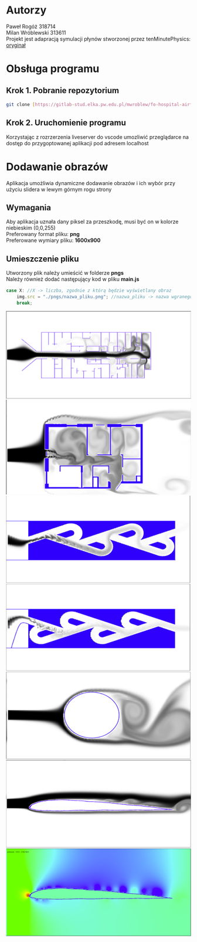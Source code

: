 # Autorzy
Paweł Rogóż 318714\
Milan Wróblewski 313611\
Projekt jest adapracją symulacji płynów stworzonej przez tenMinutePhysics:
[oryginał](tenMinutePhysics/17-fluidSim.html)

# Obsługa programu
## Krok 1. Pobranie repozytorium
```sh
git clone [https://gitlab-stud.elka.pw.edu.pl/mwroblew/fo-hospital-airflow.git](https://github.com/Saremist/Hospital-Airflow.git)
```
## Krok 2. Uruchomienie programu
Korzystając z rozrzerzenia liveserver do vscode umozliwić przeglądarce na dostęp do przygoptowanej aplikacji pod adresem localhost

# Dodawanie obrazów
Aplikacja umożliwia dynamiczne dodawanie obrazów i ich wybór przy użyciu slidera w lewym górnym rogu strony
## Wymagania
Aby aplikacja uznała dany piksel za przeszkodę, musi być on w kolorze niebieskim (0,0,255)\
Preferowany format pliku: **png**\
Preferowane wymiary pliku: **1600x900**
## Umieszczenie pliku
Utworzony plik należy umieścić w folderze **pngs**\
Należy również dodać następujący kod w pliku **main.js**
```JavaScript
case X: //X -> liczba, zgodnie z którą będzie wyświetlany obraz
    img.src = "./pngs/nazwa_pliku.png"; //nazwa_pliku -> nazwa wgranego obrazu
    break;
```


![Przykład 1](examples/hospital_smoke.png)
![Przykład 2](examples/mieszkanie_smoke2.png)
![Przykład 3.1](examples/tesla_closed.png)
![Przykład 3.2](examples/tesla_open.png)
![Przykład 4](examples/vortex_sheading.png)
![Przykład 5.1](examples/wing_smoke.png)
![Przykład 5.2](examples/wing_pressure.png)
